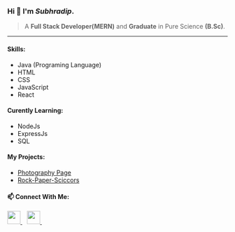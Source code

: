 ### Hi 👋 I'm *Subhradip*.
> A **Full Stack Developer(MERN)** and **Graduate** in Pure Science **(B.Sc)**.

---

#### Skills:
* Java (Programing Language)
* HTML
* CSS
* JavaScript
* React

#### Curently Learning:
* NodeJs
* ExpressJs
* SQL

#### My Projects:
* <a href="https://suvrosphotolife.netlify.app/" target="_blank">Photography Page</a>
* <a href="https://rock-paper-scissors-bysuvro.netlify.app/" target="_blank">Rock-Paper-Sciccors</a>

#### 📫 Connect With Me:
  <a href="https://www.linkedin.com/in/subhradip-nath-5b9170167/">
    <img width="30px" src="https://www.vectorlogo.zone/logos/linkedin/linkedin-icon.svg" />
  </a>&ensp;
  <a href="https://twitter.com/SubhradipNath11">
    <img width="30px" src="https://www.vectorlogo.zone/logos/twitter/twitter-official.svg" />
  </a>&ensp;
  
<!--   * **E-mail:** uniquesuvro@gmail.com -->

<!--
**SUVRO96/SUVRO96** is a ✨ _special_ ✨ repository because its `README.md` (this file) appears on your GitHub profile.

Here are some ideas to get you started:

- 🔭 I’m currently working on ...
- 🌱 I’m currently learning ...
- 👯 I’m looking to collaborate on ...
- 🤔 I’m looking for help with ...
- 💬 Ask me about ...
- 📫 How to reach me: ...
- 😄 Pronouns: ...
- ⚡ Fun fact: ...
-->
